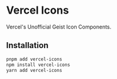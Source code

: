 # Vercel Icons

Vercel's Unofficial Geist Icon Components.

## Installation

```sh
pnpm add vercel-icons
npm install vercel-icons
yarn add vercel-icons
```
